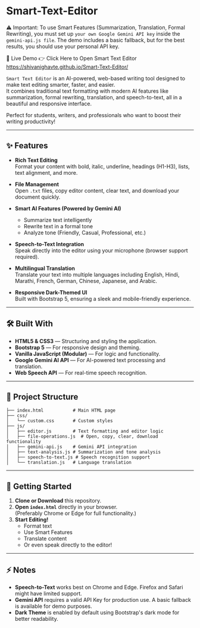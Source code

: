 # Smart-Text-Editor

⚠️ Important: To use Smart Features (Summarization, Translation, Formal Rewriting), you must set up `your own Google Gemini API key` inside the `gemini-api.js file`.
The demo includes a basic fallback, but for the best results, you should use your personal API key.

🔗 Live Demo
👉 Click Here to Open Smart Text Editor
 https://shivanighavte.github.io/Smart-Text-Editor/


`Smart Text Editor` is an AI-powered, web-based writing tool designed to make text editing smarter, faster, and easier.  
It combines traditional text formatting with modern AI features like summarization, formal rewriting, translation, and speech-to-text, all in a beautiful and responsive interface.

Perfect for students, writers, and professionals who want to boost their writing productivity!

---

## ✨ Features

- **Rich Text Editing**  
  Format your content with bold, italic, underline, headings (H1-H3), lists, text alignment, and more.
  
- **File Management**  
  Open `.txt` files, copy editor content, clear text, and download your document quickly.

- **Smart AI Features (Powered by Gemini AI)**  
  - Summarize text intelligently  
  - Rewrite text in a formal tone  
  - Analyze tone (Friendly, Casual, Professional, etc.)

- **Speech-to-Text Integration**  
  Speak directly into the editor using your microphone (browser support required).

- **Multilingual Translation**  
  Translate your text into multiple languages including English, Hindi, Marathi, French, German, Chinese, Japanese, and Arabic.

- **Responsive Dark-Themed UI**  
  Built with Bootstrap 5, ensuring a sleek and mobile-friendly experience.

---

## 🛠️ Built With

- **HTML5 & CSS3** — Structuring and styling the application.
- **Bootstrap 5** — For responsive design and theming.
- **Vanilla JavaScript (Modular)** — For logic and functionality.
- **Google Gemini AI API** — For AI-powered text processing and translation.
- **Web Speech API** — For real-time speech recognition.

---

## 📂 Project Structure

```plaintext
├── index.html           # Main HTML page
├── css/
│   └── custom.css       # Custom styles
├── js/
│   ├── editor.js        # Text formatting and editor logic
│   ├── file-operations.js  # Open, copy, clear, download functionality
│   ├── gemini-api.js    # Gemini API integration
│   ├── text-analysis.js # Summarization and tone analysis
│   ├── speech-to-text.js # Speech recognition support
│   └── translation.js   # Language translation
```

---

## 🚀 Getting Started

1. **Clone or Download** this repository.
2. **Open `index.html`** directly in your browser.  
   (Preferably Chrome or Edge for full functionality.)
3. **Start Editing!**  
   - Format text  
   - Use Smart Features  
   - Translate content  
   - Or even speak directly to the editor!

---

## ⚡ Notes

- **Speech-to-Text** works best on Chrome and Edge. Firefox and Safari might have limited support.
- **Gemini API** requires a valid API Key for production use. A basic fallback is available for demo purposes.
- **Dark Theme** is enabled by default using Bootstrap's dark mode for better readability.
